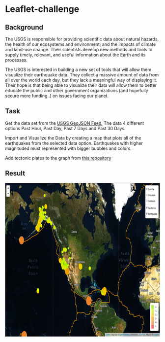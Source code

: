 # Leaflet-challenge

## Background

The USGS is responsible for providing scientific data about natural hazards, the health of our ecosystems and environment; and the impacts of climate and land-use change. Their scientists develop new methods and tools to supply timely, relevant, and useful information about the Earth and its processes. 

The USGS is interested in building a new set of tools that will allow them visualize their earthquake data. They collect a massive amount of data from all over the world each day, but they lack a meaningful way of displaying it. Their hope is that being able to visualize their data will allow them to better educate the public and other government organizations (and hopefully secure more funding..) on issues facing our planet.


## Task

Get the data set from the [USGS GeoJSON Feed.](https://earthquake.usgs.gov/earthquakes/feed/v1.0/geojson.php) The data 4 different options
Past Hour, Past Day, Past 7 Days and Past 30 Days.

Import and Visualize the Data by creating a map that plots all of the earthquakes from the selected data option. Earthquakes with higher magnituded must represented with bigger bubbles and colors.

Add tectonic plates to the graph from [this repository](https://github.com/fraxen/tectonicplates)

## Result

<p align="center">
  <img width="660" height="500" src="https://github.com/ovinueza/leaflet-challenge/blob/master/Images/5-Advanced.png">
</p>




